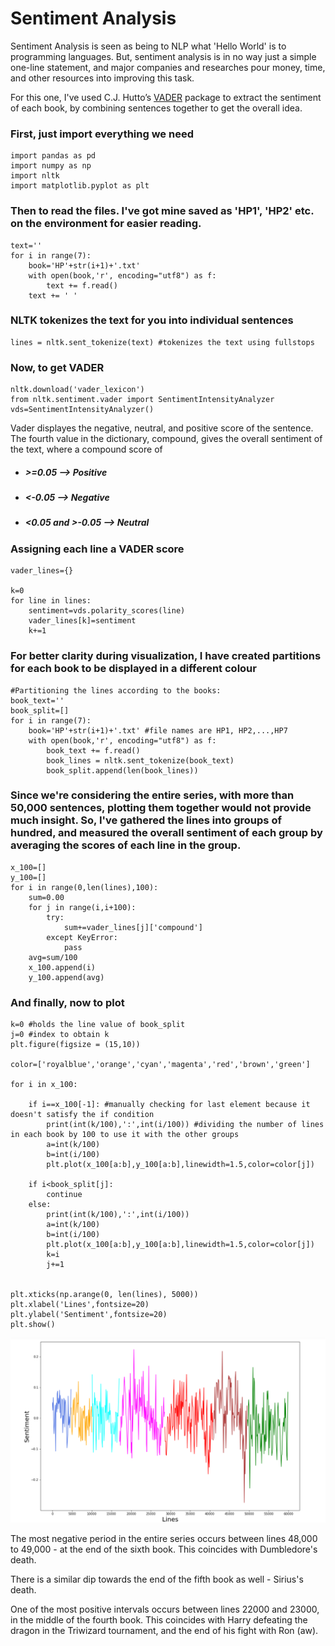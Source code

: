 # Sentiment Analysis

Sentiment Analysis is seen as being to NLP what 'Hello World' is to programming languages. But, sentiment analysis is in no way just a simple one-line statement, and major companies and researches pour money, time, and other resources into improving this task. 

For this one, I've used C.J. Hutto’s [VADER](https://github.com/cjhutto/vaderSentiment) package to extract the sentiment of each book, by combining sentences together to get the overall idea.  

### First, just import everything we need 
```
import pandas as pd
import numpy as np
import nltk
import matplotlib.pyplot as plt
```

### Then to read the files. I've got mine saved as 'HP1', 'HP2' etc. on the environment for easier reading. 
```
text=''
for i in range(7):
    book='HP'+str(i+1)+'.txt'
    with open(book,'r', encoding="utf8") as f:
        text += f.read()
    text += ' '
```

### NLTK tokenizes the text for you into individual sentences
```
lines = nltk.sent_tokenize(text) #tokenizes the text using fullstops
```

### Now, to get VADER
```
nltk.download('vader_lexicon')
from nltk.sentiment.vader import SentimentIntensityAnalyzer
vds=SentimentIntensityAnalyzer()
```

Vader displayes the negative, neutral, and positive score of the sentence. The fourth value in the dictionary, compound, gives the overall sentiment of the text, where a compound score of
* ##### >=0.05 --> Positive
* ##### <-0.05 --> Negative
* ##### <0.05 and >-0.05 --> Neutral

### Assigning each line a VADER score
````
vader_lines={}

k=0
for line in lines:
    sentiment=vds.polarity_scores(line)
    vader_lines[k]=sentiment  
    k+=1
````

### For better clarity during visualization, I have created partitions for each book to be displayed in a different colour
````
#Partitioning the lines according to the books:
book_text=''
book_split=[]
for i in range(7):
    book='HP'+str(i+1)+'.txt' #file names are HP1, HP2,...,HP7
    with open(book,'r', encoding="utf8") as f:
        book_text += f.read()
        book_lines = nltk.sent_tokenize(book_text)
        book_split.append(len(book_lines))
````        
### Since we're considering the entire series, with more than 50,000 sentences, plotting them together would not provide much insight. So, I've gathered the lines into groups of hundred, and measured the overall sentiment of each group by averaging the scores of each line in the group. 

````
x_100=[]
y_100=[]
for i in range(0,len(lines),100):
    sum=0.00
    for j in range(i,i+100):
        try:
            sum+=vader_lines[j]['compound']
        except KeyError:
            pass
    avg=sum/100
    x_100.append(i)
    y_100.append(avg)
````
### And finally, now to plot
````
k=0 #holds the line value of book_split
j=0 #index to obtain k
plt.figure(figsize = (15,10))

color=['royalblue','orange','cyan','magenta','red','brown','green']

for i in x_100:
    
    if i==x_100[-1]: #manually checking for last element because it doesn't satisfy the if condition
        print(int(k/100),':',int(i/100)) #dividing the number of lines in each book by 100 to use it with the other groups 
        a=int(k/100)
        b=int(i/100)
        plt.plot(x_100[a:b],y_100[a:b],linewidth=1.5,color=color[j])

    if i<book_split[j]:
        continue
    else:
        print(int(k/100),':',int(i/100))
        a=int(k/100)
        b=int(i/100)
        plt.plot(x_100[a:b],y_100[a:b],linewidth=1.5,color=color[j])
        k=i
        j+=1
    

plt.xticks(np.arange(0, len(lines), 5000)) 
plt.xlabel('Lines',fontsize=20)
plt.ylabel('Sentiment',fontsize=20)
plt.show() 
````
![Screenshot](https://github.com/CynicallyAcclaimed/Harry-Potter-and-the-Basics-of-NLP/blob/main/HP_Sentiment_Analysis.png?raw=true)

The most negative period in the entire series occurs between lines 48,000 to 49,000 - at the end of the sixth book. This coincides with Dumbledore's death.

There is a similar dip towards the end of the fifth book as well - Sirius's death.

One of the most positive intervals occurs between lines 22000 and 23000, in the middle of the fourth book. This coincides with Harry defeating the dragon in the Triwizard tournament, and the end of his fight with Ron (aw). 

